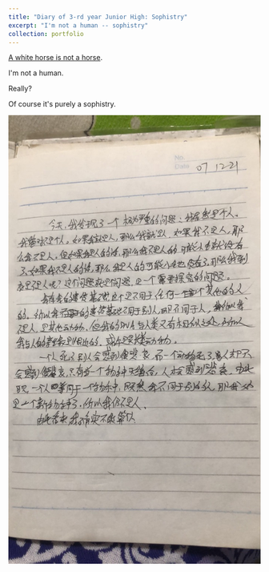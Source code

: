 ```yaml
---
title: "Diary of 3-rd year Junior High: Sophistry"
excerpt: "I'm not a human -- sophistry"
collection: portfolio
---
```


[A white horse is not a horse](https://zh.wikipedia.org/wiki/%E7%99%BD%E9%A9%AC%E9%9D%9E%E9%A9%AC).

I'm not a human.

Really?

Of course it's purely a sophistry.

<img src='/images/diary/sophistry.jpeg'>

